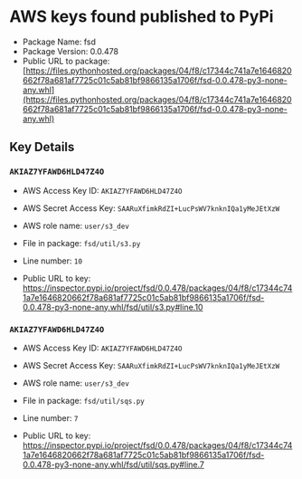 # AWS keys found published to PyPi

* Package Name: fsd
* Package Version: 0.0.478
* Public URL to package: [https://files.pythonhosted.org/packages/04/f8/c17344c741a7e1646820662f78a681af7725c01c5ab81bf9866135a1706f/fsd-0.0.478-py3-none-any.whl](https://files.pythonhosted.org/packages/04/f8/c17344c741a7e1646820662f78a681af7725c01c5ab81bf9866135a1706f/fsd-0.0.478-py3-none-any.whl)

## Key Details

### `AKIAZ7YFAWD6HLD47Z4O`

* AWS Access Key ID: `AKIAZ7YFAWD6HLD47Z4O`
* AWS Secret Access Key: `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` 
* AWS role name: `user/s3_dev`
* File in package: `fsd/util/s3.py`
* Line number: `10`

* Public URL to key: https://inspector.pypi.io/project/fsd/0.0.478/packages/04/f8/c17344c741a7e1646820662f78a681af7725c01c5ab81bf9866135a1706f/fsd-0.0.478-py3-none-any.whl/fsd/util/s3.py#line.10



### `AKIAZ7YFAWD6HLD47Z4O`

* AWS Access Key ID: `AKIAZ7YFAWD6HLD47Z4O`
* AWS Secret Access Key: `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` 
* AWS role name: `user/s3_dev`
* File in package: `fsd/util/sqs.py`
* Line number: `7`

* Public URL to key: https://inspector.pypi.io/project/fsd/0.0.478/packages/04/f8/c17344c741a7e1646820662f78a681af7725c01c5ab81bf9866135a1706f/fsd-0.0.478-py3-none-any.whl/fsd/util/sqs.py#line.7


